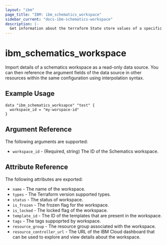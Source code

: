 ```yaml
---
layout: "ibm"
page_title: "IBM: ibm_schematics_workspace"
sidebar_current: "docs-ibm-schematics-workspace"
description: |-
  Get information about the terraform State store values of a specific template in a Schematics Workspace .
---
```


# ibm\_schematics_workspace


Import details of a schematics workspace as a read-only data source. You can then reference the argument fields of the data source in other resources within the same configuration using interpolation syntax.


## Example Usage

```hcl
data "ibm_schematics_worksapce" "test" {
  workspace_id = "my-worspace-id"
}
```

## Argument Reference

The following arguments are supported:

* `workspace_id` - (Required, string) The ID of the Schematics workspace.

## Attribute Reference

The following attributes are exported:

* `name` - The name of the workspace.
* `types` - The Terraform version supported types.
* `status` - The status of workspace.
* `is_frozen` - The frozen flag for the workspace.
* `is_locked` -  The locked flag of the workspace.
* `template_id` - The ID of the templates that are present in the workspace.
* `tags` - The tags suppoprted by workspace.
* `resource_group` - The resource group associated with the workspace.
* `resource_controller_url` - The URL of the IBM Cloud dashboard that can be used to explore and view details about the workspace.


